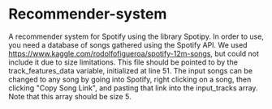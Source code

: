# Recommender-system

A recommender system for Spotify using the library Spotipy.
In order to use, you need a database of songs gathered using the Spotify API. We used https://www.kaggle.com/rodolfofigueroa/spotify-12m-songs, but could not include it due to size limitations.
This file should be pointed to by the track_features_data variable, initialized at line 51.
The input songs can be changed to any song by going into Spotify, right clicking on a song, then clicking "Copy Song Link", and pasting that link into the input_tracks array. Note that this array should be size 5.
